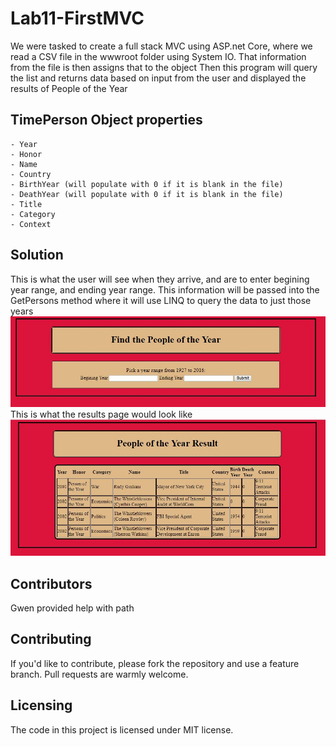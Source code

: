 # Lab11-FirstMVC

We were tasked to create a full stack MVC using ASP.net Core, where we read a CSV file in the wwwroot folder using System IO. 
That information from the file is then assigns that to the object
Then this program will query the list and returns data based on input from the user and displayed the results of People of the Year

## TimePerson Object properties
	- Year
    - Honor
    - Name
    - Country
    - BirthYear (will populate with 0 if it is blank in the file)
    - DeathYear (will populate with 0 if it is blank in the file)
    - Title
    - Category
    - Context

## Solution

This is what the user will see when they arrive, and are to enter begining year range, and ending year range.
This information will be passed into the GetPersons method where it will use LINQ to query the data to just those years
![homePage](./images/lab11homepage.JPG)
This is what the results page would look like
![resultPage](./images/lab11resultpage.JPG)

## Contributors

Gwen provided help with path

## Contributing

If you'd like to contribute, please fork the repository and use a feature
branch. Pull requests are warmly welcome.


## Licensing

The code in this project is licensed under MIT license.
